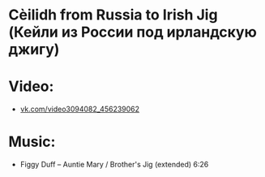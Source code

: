 Cèilidh from Russia to Irish Jig  (Кейли из России под ирландскую джигу)
================================


Video:
======
- [vk.com/video3094082_456239062](https://vk.com/video3094082_456239062)

Music:
======
- Figgy Duff – Auntie Mary / Brother's Jig (extended) 6:26
